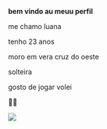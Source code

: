 **bem vindo au meuu perfil**

me chamo luana 

tenho 23 anos

moro em vera cruz do oeste 

solteira

gosto de jogar volei 

🏳️‍🌈

![](https://media.tenor.com/VFmLLdzHsH0AAAAM/gay-pride-flag-non-binary.gif)

